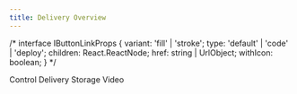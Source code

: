 ```yaml
---
title: Delivery Overview
---
```

/*
interface IButtonLinkProps {
 variant: 'fill' | 'stroke';
 type: 'default' | 'code' | 'deploy';
 children: React.ReactNode;
 href: string | UrlObject;
 withIcon: boolean;
}
*/


<ButtonLinksGroup>
  <ButtonLink variant="fill" type="default" href="/images/v7/edge-functions-fetch-request-bypass-caching.png)">
    Control
  </ButtonLink>
   <ButtonLink variant="fill" type="default" href="...">
    Delivery
  </ButtonLink>
  <ButtonLink variant="fill" type="default" href="...">
    Storage
  </ButtonLink>
   <ButtonLink variant="fill" type="default" href="...">
    Video
  </ButtonLink>
</ButtonLinksGroup>
